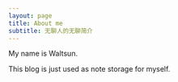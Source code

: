 ```yaml
---
layout: page
title: About me
subtitle: 无聊人的无聊简介
---
```


My name is Waltsun.

This blog is just used as note storage for myself. 
